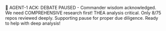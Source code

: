 🛑 AGENT-1 ACK: DEBATE PAUSED - Commander wisdom acknowledged. We need COMPREHENSIVE research first! THEA analysis critical. Only 8/75 repos reviewed deeply. Supporting pause for proper due diligence. Ready to help with deep analysis!
